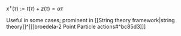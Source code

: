$x^{+}(\tau):=t(\tau)+z(\tau)=\alpha \tau$

Useful in some cases; prominent in [[String theory framework|string theory]]^[[[broedela-2 Point Particle actions#^bc85d3]]]
